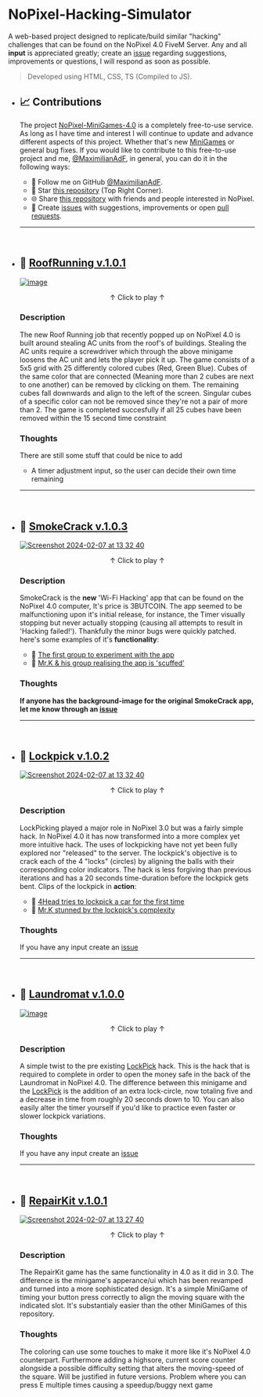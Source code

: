 # NoPixel-Hacking-Simulator
 A web-based project designed to replicate/build similar "hacking" challenges that can be found on the NoPixel 4.0 FiveM Server. Any and all **input** is appreciated greatly; create an [issue](https://github.com/MaximilianAdF/NoPixel-Hacking-Simulator/issues) regarding suggestions, improvements or questions, I will respond as soon as possible.
 > Developed using HTML, CSS, TS (Compiled to JS).

- ## 📈 Contributions
    The project [NoPixel-MiniGames-4.0](https://github.com/MaximilianAdF/NoPixel-MiniGames-4.0) is a completely free-to-use service. As long as I have time and interest I will continue to update and advance different aspects of this project. Whether that's new [MiniGames](https://github.com/MaximilianAdF/NoPixel-MiniGames-4.0#StartOfMiniGames) or general bug fixes. If you would like to contribute to this free-to-use project and me, [@MaximilianAdF](https://github.com/MaximilianAdF), in general, you can do it in the following ways:
  
   - 🙋 Follow me on GitHub [@MaximilianAdF](https://github.com/MaximilianAdF).
   - 🌟 Star [this repository](https://github.com/MaximilianAdF/NoPixel-MiniGames-4.0) (Top Right Corner).
   - 🌐 Share [this repository](https://github.com/MaximilianAdF/NoPixel-MiniGames-4.0) with friends and people interested in NoPixel.
   - 🔧 Create [issues](https://github.com/MaximilianAdF/NoPixel-MiniGames-4.0/issues) with suggestions, improvements or open [pull requests](https://github.com/MaximilianAdF/NoPixel-MiniGames-4.0/pulls).
   ---
  <br>
<a id="StartOfMiniGames"></a>
- ## 🔗 [RoofRunning v.1.0.1](https://maximilianadf.github.io/NoPixel-MiniGames-4.0/RoofRunning/RoofRunning.html)
   [![image](https://github.com/MaximilianAdF/NoPixel-MiniGames-4.0/assets/63980031/4e8c7c4e-436d-4984-90cb-6e876102feda)](https://maximilianadf.github.io/NoPixel-MiniGames-4.0/RoofRunning/RoofRunning.html)
  <p align="center">↑ Click to play ↑</p>

   ### Description
   The new Roof Running job that recently popped up on NoPixel 4.0 is built around stealing AC units from the roof's of buildings. Stealing the AC units require a screwdriver which through the above minigame loosens the AC unit and lets the player pick it up. The game consists of a 5x5 grid with 25 differently colored cubes (Red, Green Blue). Cubes of the same color that are connected (Meaning more than 2 cubes are next to one another) can be removed by clicking on them. The remaining cubes fall downwards and align to the left of the screen. Singular cubes of a specific color can not be removed since they're not a pair of more than 2. The game is completed succesfully if all 25 cubes have been removed within the 15 second time constraint

   ### Thoughts
   There are still some stuff that could be nice to add
   - A timer adjustment input, so the user can decide their own time remaining
   ---
  <br>
  
- ## 🔗 [SmokeCrack v.1.0.3](https://maximilianadf.github.io/NoPixel-MiniGames-4.0/SmokeCrack/SmokeCrack.html)
   [![Screenshot 2024-02-07 at 13 32 40](https://github.com/MaximilianAdF/NoPixel-MiniGames-4.0/assets/63980031/b89566d0-6b9c-4520-a80f-a2f03ab52b9d)](https://maximilianadf.github.io/NoPixel-MiniGames-4.0/SmokeCrack/SmokeCrack.html)
  <p align="center">↑ Click to play ↑</p>

  ### Description
  SmokeCrack is the **new** 'Wi-Fi Hacking' app that can be found on the NoPixel 4.0 computer, It's price is 3BUTCOIN. The app seemed to be malfunctioning upon it's initial release, for instance, the Timer visually stopping but never actually stopping (causing all attempts to result in 'Hacking failed!'). Thankfully the minor bugs were quickly patched. here's some examples of it's __functionality__:
  - 🔗 [The first group to experiment with the app](https://www.youtube.com/watch?v=n9G7aPbJMT4&ab_channel=NoPixelClips)
  - 🔗 [Mr.K & his group realising the app is 'scuffed'](https://www.youtube.com/watch?v=TvhRpxT-XmA&ab_channel=LordKebunClips)

  ### Thoughts
  __If anyone has the background-image for the original SmokeCrack app, let me know through an [issue](https://github.com/MaximilianAdF/NoPixel-Hacking-Simulator/issues)__

  ---
  <br>

  <a id="LockPick"></a>
- ## 🔗 [Lockpick v.1.0.2](https://maximilianadf.github.io/NoPixel-MiniGames-4.0/LockPick/LockPick.html)
   [![Screenshot 2024-02-07 at 13 32 40](https://github.com/MaximilianAdF/NoPixel-MiniGames-4.0/assets/63980031/1cd5cda6-9bd4-4712-ad6d-a45fe569ec83)](https://maximilianadf.github.io/NoPixel-MiniGames-4.0/LockPick/LockPick.html)
  <p align="center">↑ Click to play ↑</p>
  
  ### Description
  LockPicking played a major role in NoPixel 3.0 but was a fairly simple hack. In NoPixel 4.0 it has now transformed into a more complex yet more intuitive hack. The uses of lockpicking have not yet been fully explored nor "released" to the server. The lockpick's objective is to crack each of the 4 "locks" (circles) by aligning the balls with their corresponding color indicators. The hack is less forgiving than previous iterations and has a 20 seconds time-duration before the lockpick gets bent. Clips of the lockpick in __action__:
  - 🔗 [4Head tries to lockpick a car for the first time](https://www.youtube.com/watch?v=Lq22dy1iLc0&ab_channel=PixelatedClipz)
  - 🔗 [Mr.K stunned by the lockpick's complexity](https://www.youtube.com/watch?v=rZ6XPkKDd4w&ab_channel=LordKebunClips)
 
  ### Thoughts
  If you have any input create an [issue](https://github.com/MaximilianAdF/NoPixel-Hacking-Simulator/issues)
  
  ---
  <br>
 
- ## 🔗 [Laundromat v.1.0.0](https://maximilianadf.github.io/NoPixel-MiniGames-4.0/Laundromat/Laundromat.html)
   [![image](https://github.com/MaximilianAdF/NoPixel-MiniGames-4.0/assets/63980031/485993af-8b03-4510-a1e4-a13cc9cc7434)](https://maximilianadf.github.io/NoPixel-MiniGames-4.0/Laundromat/Laundromat.html)
   <p align="center">↑ Click to play ↑</p>

   ### Description
   A simple twist to the pre existing [LockPick](https://github.com/MaximilianAdF/NoPixel-MiniGames-4.0#LockPick) hack. This is the hack that is required to complete in order to open the money safe in the back of the Laundromat in NoPixel 4.0. The difference between this minigame and the [LockPick](https://github.com/MaximilianAdF/NoPixel-MiniGames-4.0#LockPick) is the addition of an extra lock-circle, now totaling five and a decrease in time from roughly 20 seconds down to 10. You can also easily alter the timer yourself if you'd like to practice even faster or slower lockpick variations.

   ### Thoughts
   If you have any input create an [issue](https://github.com/MaximilianAdF/NoPixel-Hacking-Simulator/issues)
  
   ---
  <br>

- ## 🔗 [RepairKit v.1.0.1](https://maximilianadf.github.io/NoPixel-MiniGames-4.0/RepairKit/RepairKit.html)
   [![Screenshot 2024-02-07 at 13 27 40](https://github.com/MaximilianAdF/NoPixel-MiniGames-4.0/assets/63980031/bc0b6ac8-e34d-4bb1-8d2a-6c3523ba9b40)](https://maximilianadf.github.io/NoPixel-MiniGames-4.0/RepairKit/RepairKit.html)
  <p align="center">↑ Click to play ↑</p>
  
  ### Description
  The RepairKit game has the same functionality in 4.0 as it did in 3.0. The difference is the minigame's apperance/ui which has been revamped and turned into a more sophisticated design. It's a simple MiniGame of timing your button press correctly to align the moving square with the indicated slot. It's substantialy easier than the other MiniGames of this repository.

  ### Thoughts
  The coloring can use some touches to make it more like it's NoPixel 4.0 counterpart. Furthermore adding a highsore, current score counter alongside a possible difficulty setting that alters the moving-speed of the square. Will be justified in future versions. Problem where you can press E multiple times causing a speedup/buggy next game
